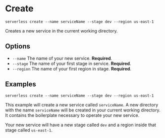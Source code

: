 # Create

```
serverless create --name serviceName --stage dev --region us-east-1
```

Creates a new service in the current working directory.

## Options
- `--name` The name of your new service. **Required**.
- `--stage` The name of your first stage in service. **Required**.
- `--region` The name of your first region in stage. **Required**.

## Examples

```
serverless create --name serviceName --stage dev --region us-east-1
```

This example will create a new service called `serviceName`. A new directory with the name `serviceName` will be created
in your current working directory. It contains the boilerplate necessary to operate your new service.

Your new service will have a new stage called `dev` and a region inside that stage called `us-east-1`.
